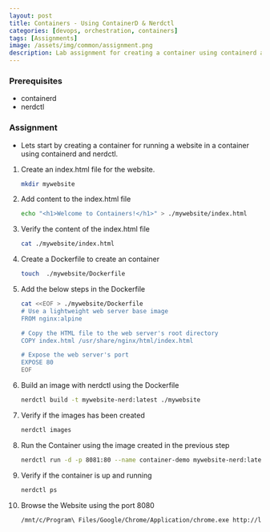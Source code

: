 ```yaml
---
layout: post
title: Containers - Using ContainerD & Nerdctl
categories: [devops, orchestration, containers]
tags: [Assignments]
image: /assets/img/common/assignment.png
description: Lab assignment for creating a container using containerd and nerdctl.
---
```


### Prerequisites

- containerd
- nerdctl

### Assignment

- Lets start by creating a container for running a website in a container using containerd and nerdctl.

1. Create an index.html file for the website.

    ```sh
    mkdir mywebsite
    ```

2. Add content to the index.html file

    ```sh
    echo "<h1>Welcome to Containers!</h1>" > ./mywebsite/index.html   
    ```

3. Verify the content of the index.html file

    ```sh
    cat ./mywebsite/index.html
    ```

4. Create a Dockerfile to create an container

    ```sh
    touch  ./mywebsite/Dockerfile
    ```

5. Add the below steps in the Dockerfile

    ```sh
    cat <<EOF > ./mywebsite/Dockerfile
    # Use a lightweight web server base image
    FROM nginx:alpine

    # Copy the HTML file to the web server's root directory
    COPY index.html /usr/share/nginx/html/index.html

    # Expose the web server's port
    EXPOSE 80
    EOF
    ```

6. Build an image with nerdctl using the Dockerfile

    ```sh
    nerdctl build -t mywebsite-nerd:latest ./mywebsite
    ```

7. Verify if the images has been created

    ```sh
    nerdctl images
    ```

8. Run the Container using the image created in the previous step

    ```sh
    nerdctl run -d -p 8081:80 --name container-demo mywebsite-nerd:latest
    ```

9. Verify if the container is up and running

    ```sh
    nerdctl ps
    ```

10. Browse the Website using the port 8080

    ```sh
    /mnt/c/Program\ Files/Google/Chrome/Application/chrome.exe http://localhost:8080/
    ```
